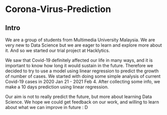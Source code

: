 # Corona-Virus-Prediction

## Intro
We are a group of students from Multimedia University Malaysia. We are very new to Data Science but we are eager to learn and explore more about it. And so we started our trial project at Hacklytics.

We saw that Covid-19 definitely affected our life in many ways, and it is important to know how long it would sustain in the future. Therefore we decided to try to use a model using linear regression to predict the growth of number of cases. We started with doing some simple analysis of current Covid-19 cases in 2020 Jan 21 - 2021 Feb 4. After collecting some info, we make a 10 days prediction using linear regression. 

Our aim is not to really predict the future, but more about learning Data Science. We hope we could get feedback on our work, and willing to learn about what we can improve in future : D
